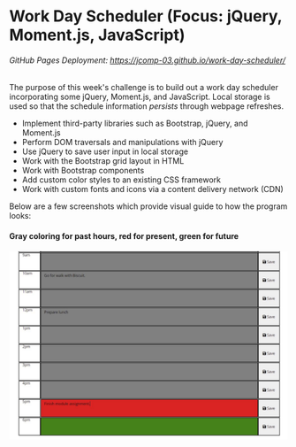 # Work Day Scheduler (Focus: jQuery, Moment.js, JavaScript)
###### GitHub Pages Deployment: https://jcomp-03.github.io/work-day-scheduler/

The purpose of this week's challenge is to build out a work day scheduler incorporating some jQuery, Moment.js, and JavaScript. Local storage is used so that the schedule information *persists* through webpage refreshes.

  - Implement third-party libraries such as Bootstrap, jQuery, and Moment.js
  - Perform DOM traversals and manipulations with jQuery
  - Use jQuery to save user input in local storage
  - Work with the Bootstrap grid layout in HTML
  - Work with Bootstrap components
  - Add custom color styles to an existing CSS framework
  - Work with custom fonts and icons via a content delivery network (CDN)

Below are a few screenshots which provide visual guide to how the program looks:

#### Gray coloring for past hours, red for present, green for future
![Workday scheduler](Capture.JPG)
